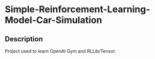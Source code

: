 # Simple-Reinforcement-Learning-Model-Car-Simulation

## Description

Project used to learn OpenAI Gym and RLLib/Tensor.
